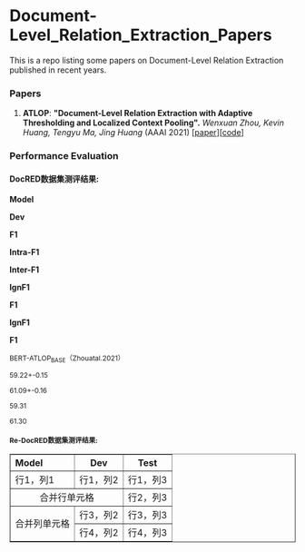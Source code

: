# Document-Level_Relation_Extraction_Papers
This is a repo listing some papers on Document-Level Relation Extraction published in recent years.

### Papers
1. **ATLOP**: **"Document-Level Relation Extraction with Adaptive Thresholding and Localized Context Pooling".**
*Wenxuan Zhou, Kevin Huang, Tengyu Ma, Jing Huang* (AAAI 2021)  \[[paper](https://arxiv.org/pdf/2010.11304.pdf)\]\[[code](https://github.com/wzhouad/ATLOP)\]

### Performance Evaluation

<h4>DocRED数据集测评结果:</h4>
    <tablewidth=1000px>
    <tr>
    <tdwidth=400rowspan=2>
    <palign=centerstyle='text-align:center'><b><span
    lang=EN-USstyle='font-size:14.0pt'>Model</span></b></p>
    </td>
    <tdwidth=400colspan=4>
    <palign=centerstyle='text-align:center'><b><span
    lang=EN-USstyle='font-size:14.0pt'>Dev</span></b></p>
    </td>
    <tdwidth=200colspan=2>
    <palign=centerstyle='text-align:center'><b><span
    lang=EN-USstyle='font-size:14.0pt'>F1</span></b></p>
    </td>
    </tr>
    <tr>
    <tdwidth=100>
    <palign=centerstyle='text-align:center'><b><span
    lang=EN-US>Intra-F1</span></b></p>
    </td>
    <tdwidth=100>
    <palign=centerstyle='text-align:center'><b><span
    lang=EN-US>Inter-F1</span></b></p>
    </td>
    <tdwidth=100>
    <palign=centerstyle='text-align:center'><b><span
    lang=EN-US>lgnF1</span></b></p>
    </td>
    <tdwidth=100>
    <palign=centerstyle='text-align:center'><b><span
    lang=EN-US>F1</span></b></p>
    </td>
    <tdwidth=100>
    <palign=centerstyle='text-align:center'><b><span
    lang=EN-US>lgnF1</span></b></p>
    </td>
    <tdwidth=100>
    <palign=centerstyle='text-align:center'><b><span
    lang=EN-US>F1</span></b></p>
    </td>
    </tr>
    <tr>
    <tdwidth=400>
    <palign=centerstyle='text-align:center'><spanlang=EN-US
    style='font-size:9.0pt'>BERT-ATLOP<sub>BASE</sub></span><span
    style='font-size:9.0pt'>（<spanlang=EN-US>Zhouatal.2021</span>）</span></p>
    </td>
    <tdwidth=100>
    <palign=centerstyle='text-align:center'><spanlang=EN-US></span></p>
    </td>
    <tdwidth=100>
    <palign=centerstyle='text-align:center'><spanlang=EN-US></span></p>
    </td>
    <tdwidth=100>
    <palign=centerstyle='text-align:center'><spanlang=EN-US
    style='font-size:9.0pt'>59.22+-0.15</span></p>
    </td>
    <tdwidth=100>
    <pclass=MsoNormalalign=centerstyle='text-align:center'><spanlang=EN-US
    style='font-size:9.0pt'>61.09+-0.16</span>
    </p>
    </td>
    <tdwidth=100>
    <palign=centerstyle='text-align:center'><spanlang=EN-US
    style='font-size:9.0pt'>59.31</span></p>
    </td>
    <tdwidth=100>
    <palign=centerstyle='text-align:center'><spanlang=EN-US
    style='font-size:9.0pt'>61.30</span></p>
    </td>
    </tr>
    </table>

<h4>Re-DocRED数据集测评结果:</h4>
<table border="1" width="500px" cellspacing="10">
<tr>
  <th align="left">Model</th>
  <th align="center">Dev</th>
  <th align="center">Test</th>
</tr>
<tr>
  <td>行1，列1</td>
  <td>行1，列2</td>
  <td>行1，列3</td>
</tr>
<tr>
  <td colspan="2" align="center">合并行单元格</td>
  <td>行2，列3</td>
</tr>
<tr>
  <td rowspan="2" align="center">合并列单元格</td>
  <td>行3，列2</td>
  <td>行3，列3</td>
</tr>
<tr>
  <td>行4，列2</th>
  <td>行4，列3</td>
</tr>
</table>


